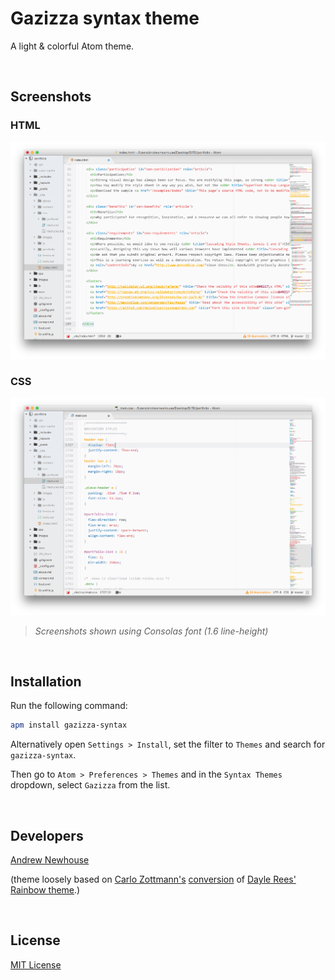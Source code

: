 # Gazizza syntax theme

A light &amp; colorful Atom theme.

<br/>

## Screenshots

### HTML

![HTML screenshot](https://raw.githubusercontent.com/logoandrew/gazizza-syntax/master/gazizza-html-ss.png)

### CSS

![CSS screenshot](https://raw.githubusercontent.com/logoandrew/gazizza-syntax/master/gazizza-css-ss.png)

> *Screenshots shown using Consolas font (1.6 line-height)*

<br/>

## Installation

Run the following command:

```sh
apm install gazizza-syntax
```

Alternatively open `Settings > Install`, set the filter to `Themes` and search for `gazizza-syntax`.

Then go to `Atom > Preferences > Themes` and in the `Syntax Themes` dropdown, select `Gazizza` from the list.

<br/>

## Developers

[Andrew Newhouse](https://github.com/logoandrew)

(theme loosely based on [Carlo Zottmann's](https://github.com/carlo) [conversion](https://github.com/carlo/rainbow-theme) of [Dayle Rees'](https://github.com/daylerees) [Rainbow theme](https://github.com/daylerees/colour-schemes/tree/master/sublime).)

<br/>

## License

[MIT License](http://opensource.org/licenses/MIT)
